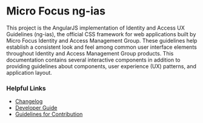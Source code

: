# Micro Focus ng-ias

This project is the AngularJS implementation of Identity and Access UX Guidelines (ng-ias), the official CSS 
framework for web applications built by Micro Focus Identity and Access Management Group. These guidelines 
help establish a consistent look and feel among common user interface elements throughout Identity and 
Access Management Group products. This documentation contains several interactive components in addition
to providing guidelines about components, user experience (UX) patterns, and application layout.

### Helpful Links

- [Changelog](./CHANGELOG.md)
- [Developer Guide](./DEVELOPER.md)
- [Guidelines for Contribution](./CONTRIBUTING.md)
